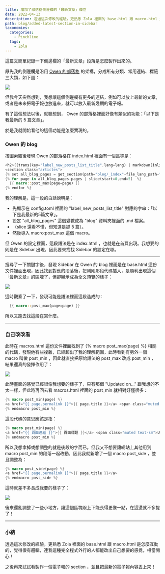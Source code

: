 ```yaml
---
title: 增加了部落格側邊欄的「最新文章」欄位
date: 2022-04-13
description: 透過這次修改的經驗，更熟悉 Zola 裡面的 base.html 跟 macro.html 是怎麼互動的，覺得很有邏輯，連我這種完全程式外行的人都能改出自己想要的感覺，相當開心！
path: blog/added-latest-section-in-sidebar
taxonomies:
  categories: 
    - Pinchlime
  tags: 
    - Zola
---
```


這篇文簡單紀錄一下側邊欄的「最新文章」段落是怎麼製作出來的。

原先我的側邊欄是沿用 [Owen 的部落格](https://www.owenyoung.com/) 的架構，分成所有分類、常用連結、標籤三大類，如下圖：

![](https://pinchlime-screenshots.s3.ap-northeast-1.amazonaws.com/original_SmgCWA.webp)

但我今天突然想到，我想讓這個側邊欄有更多的連結，例如可以放上最新的文章，或者是未來把電子報也放進來，就可以放入最新幾期的電子報。

有了這個想法以後，就聯想到， Owen 的部落格裡面好像有類似的功能：「以下是我最新的 5 篇文章」。

於是我就開始看他的這個功能是怎麼實現的。

<!-- more -->

### Owen 的 blog

按圖索驥後發現 Owen 的部落格在 index.html 裡面有一個區塊是：

```rust
<h2>{{trans(key="label_new_posts_list_title",lang=lang) | markdown(inline=true) | safe}}</h2>
<section class="articles">
{% set all_blog_pages = get_section(path="blog/_index"~file_lang_path~".md") -%}
{% for page in all_blog_pages.pages | slice(start=0,end=5)  %} 
  {{ macro::post_max(page=page) }}   
{% endfor %} 
```

我的理解是，這一段的白話說明是：

- 先顯示在 config.toml 裡面的 "label_new_posts_list_title" 對應的字串：「以下是我最新的5篇文章」。
- 設定 "all_blog_pages" 這個變數成為 "blog" 資料夾裡面的 .md 檔案。
- （slice 還看不懂，但知道是抓 5 篇）。
- 然後導入 macro:post_max 這個 macro。

但 Owen 的設定裡面，這段語法是在 index.html ，也就是在首頁出現。我想要的則是在 Sidebar 出現，因此要來找找 Sidebar 的設定在哪。

---

搜尋了一下關鍵字後，發現 Sidebar 在 Owen 的 blog 裡面是在 base.html 這份文件裡面出現，因此找到對應的段落後，把剛剛那段代碼插入，是順利出現這個「最新文章」的區塊了，但卻顯示成為全文預覽的樣子：

![](https://pinchlime-screenshots.s3.ap-northeast-1.amazonaws.com/sidebar-1_g8AJAB.webp)

這時觀察了一下，發現可能是語法裡面這段造成的：

```rust
  {{ macro::post_max(page=page) }}   
``` 

所以又跑去找這段在寫什麼。

---

### 自己改改看

此時在 macros.html 這份文件裡面找到了 {% macro post_max(page) %} 相關的代碼，發現他有些複雜，已經超出了我的理解範圍，此時看到有另外一個 macro 叫做 post_min ，因此就直接把原始語法的 post_max 改成 post_min ，結果還真的發揮作用了：

![](https://pinchlime-screenshots.s3.ap-northeast-1.amazonaws.com/sidebar-2_cpy1MJ.webp)

此時畫面的感覺已經很像我想要的樣子了，只有那個 "Updated on..." 跟我想的不太一樣，但此時再回去看 macros.html 裡面的 post_min 就相對好懂很多：

```rust
{% macro post_min(page) %}
<a href="{{ page.permalink }}">{{ page.title }}</a> <span class="muted text-sm">Updated on {{ page.updated }}</span>
{% endmacro post_min %}
```

這段代碼的意思應該是指：

```rust
{% macro post_min(page) %}
<a href="{{ 頁面連結 }}">{{ 頁面標題 }}</a> <span class="muted text-sm">Updated on {{ 更新時間 }}</span>
{% endmacro post_min %}
```

所以我想拿掉或想調整的就是後段的字而已，但我又不想要讓網站上其他用到 macro post_min 的段落一起改動，因此我就新增了一個 macro post_side ，並且調整為：

```rust
{% macro post_side(page) %}
<a href="{{ page.permalink }}">{{ page.title }}</a>
{% endmacro post_side %}
```

這時就差不多長成我要的樣子了：

![](https://pinchlime-screenshots.s3.ap-northeast-1.amazonaws.com/sidebar-3_qCecNr.webp)

後來還亂調整了一些小地方，讓這個區塊跟上下能長得更像一點，在這邊就不多提了！

---

### 小結

透過這次修改的經驗，更熟悉 Zola 裡面的 base.html 跟 macro.html 是怎麼互動的，覺得很有邏輯，連我這種完全程式外行的人都能改出自己想要的感覺，相當開心！

之後再來試試看製作一個電子報的 section ，並且把最新的電子報內容丟上來！